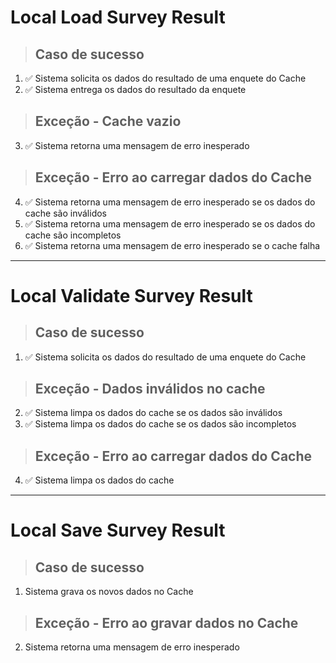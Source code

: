 # Local Load Survey Result

> ## Caso de sucesso
1. ✅ Sistema solicita os dados do resultado de uma enquete do Cache
2. ✅ Sistema entrega os dados do resultado da enquete

> ## Exceção - Cache vazio
3. ✅ Sistema retorna uma mensagem de erro inesperado

> ## Exceção - Erro ao carregar dados do Cache
4. ✅ Sistema retorna uma mensagem de erro inesperado se os dados do cache são inválidos
5. ✅ Sistema retorna uma mensagem de erro inesperado se os dados do cache são incompletos
6. ✅ Sistema retorna uma mensagem de erro inesperado se o cache falha

---

# Local Validate Survey Result

> ## Caso de sucesso
1. ✅ Sistema solicita os dados do resultado de uma enquete do Cache

> ## Exceção - Dados inválidos no cache
2. ✅ Sistema limpa os dados do cache se os dados são inválidos
3. ✅ Sistema limpa os dados do cache se os dados são incompletos

> ## Exceção - Erro ao carregar dados do Cache
4. ✅ Sistema limpa os dados do cache

---

# Local Save Survey Result

> ## Caso de sucesso
1. Sistema grava os novos dados no Cache

> ## Exceção - Erro ao gravar dados no Cache
2. Sistema retorna uma mensagem de erro inesperado